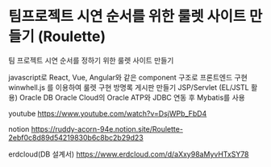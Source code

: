 # 팀프로젝트 시연 순서를 위한 룰렛 사이트 만들기 (Roulette)
팀 프로젝트 시연 순서를 정하기 위한 룰렛 사이트 만들기

javascript로 React, Vue, Angular와 같은 component 구조로 프론트엔드 구현
winwhell.js 를 이용하여 룰렛 구현
방명록 게시판 만들기
JSP/Servlet (EL/JSTL 활용)
Oracle DB Oracle Cloud의 Oracle ATP와 JDBC 연동 후 Mybatis를 사용

youtube 
https://www.youtube.com/watch?v=DsjWPb_FbD4

notion 
https://ruddy-acorn-94e.notion.site/Roulette-2ebf0c8d89d54219830b6c8bc2b29d23

erdcloud(DB 설계서) 
https://www.erdcloud.com/d/aXxy98aMyvHTxSY78
